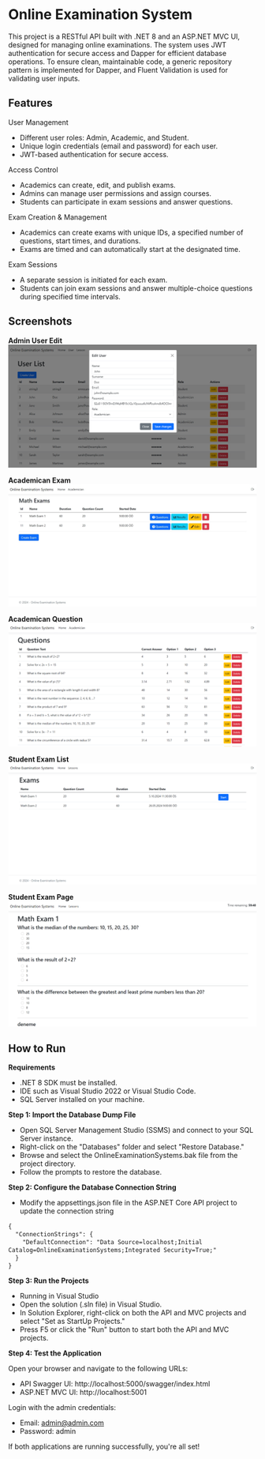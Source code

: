 
# Online Examination System

This project is a RESTful API built with .NET 8 and an ASP.NET MVC UI, designed for managing online examinations. The system uses JWT authentication for secure access and Dapper for efficient database operations. To ensure clean, maintainable code, a generic repository pattern is implemented for Dapper, and Fluent Validation is used for validating user inputs.

## Features

User Management

- Different user roles: Admin, Academic, and Student.
- Unique login credentials (email and password) for each user.
- JWT-based authentication for secure access.
  
Access Control
- Academics can create, edit, and publish exams.
- Admins can manage user permissions and assign courses.
- Students can participate in exam sessions and answer questions.

Exam Creation & Management
- Academics can create exams with unique IDs, a specified number of questions, start times, and durations.
- Exams are timed and can automatically start at the designated time.

Exam Sessions
- A separate session is initiated for each exam.
- Students can join exam sessions and answer multiple-choice questions during specified time intervals.

## Screenshots

**Admin User Edit**
   ![Admin-User-Edit](screenshots/Admin-User-Edit.png)

**Academican Exam**
   ![Academican-Exam](screenshots/Academican-Exam.png)

**Academican Question**
   ![Academican-Question](screenshots/Academican-Question.png)

**Student Exam List**
   ![Student-Exam-List](screenshots/Student-Exam-List.png)

**Student Exam Page**
   ![Student-Exam-Page](screenshots/Student-Exam-Page.png)


## How to Run

**Requirements**
- .NET 8 SDK must be installed.
- IDE such as Visual Studio 2022 or Visual Studio Code.
- SQL Server installed on your machine.
  
**Step 1: Import the Database Dump File**
- Open SQL Server Management Studio (SSMS) and connect to your SQL Server instance.
- Right-click on the "Databases" folder and select "Restore Database."
- Browse and select the OnlineExaminationSystems.bak file from the project directory.
- Follow the prompts to restore the database.
  
**Step 2: Configure the Database Connection String**
- Modify the appsettings.json file in the ASP.NET Core API project to update the connection string
```
{
  "ConnectionStrings": {
    "DefaultConnection": "Data Source=localhost;Initial Catalog=OnlineExaminationSystems;Integrated Security=True;"
  }
}
```

**Step 3: Run the Projects**
- Running in Visual Studio
- Open the solution (.sln file) in Visual Studio.
- In Solution Explorer, right-click on both the API and MVC projects and select "Set as StartUp Projects."
- Press F5 or click the "Run" button to start both the API and MVC projects.
  
**Step 4: Test the Application**

Open your browser and navigate to the following URLs:

- API Swagger UI: http://localhost:5000/swagger/index.html
- ASP.NET MVC UI: http://localhost:5001

Login with the admin credentials:

- Email: admin@admin.com
- Password: admin
  
If both applications are running successfully, you're all set!
